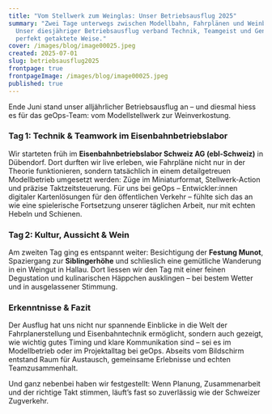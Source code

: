 ```yaml
---
title: "Vom Stellwerk zum Weinglas: Unser Betriebsausflug 2025"
summary: "Zwei Tage unterwegs zwischen Modellbahn, Fahrplänen und Weinbergen:
  Unser diesjähriger Betriebsausflug verband Technik, Teamgeist und Genuss auf
  perfekt getaktete Weise."
cover: /images/blog/image00025.jpeg
created: 2025-07-01
slug: betriebsausflug2025
frontpage: true
frontpageImage: /images/blog/image00025.jpeg
published: true
---
```

Ende Juni stand unser alljährlicher Betriebsausflug an – und diesmal hiess es für das geOps-Team: vom Modellstellwerk zur Weinverkostung.

### Tag 1: Technik & Teamwork im Eisenbahnbetriebslabor

Wir starteten früh im **Eisenbahnbetriebslabor Schweiz AG (ebl-Schweiz)** in Dübendorf. Dort durften wir live erleben, wie Fahrpläne nicht nur in der Theorie funktionieren, sondern tatsächlich in einem detailgetreuen Modellbetrieb umgesetzt werden: Züge im Miniaturformat, Stellwerk-Action und präzise Taktzeitsteuerung. Für uns bei geOps – Entwickler:innen digitaler Kartenlösungen für den öffentlichen Verkehr – fühlte sich das an wie eine spielerische Fortsetzung unserer täglichen Arbeit, nur mit echten Hebeln und Schienen. 

### Tag 2: Kultur, Aussicht & Wein

Am zweiten Tag ging es entspannt weiter: Besichtigung der **Festung Munot**, Spaziergang zur **Siblingerhöhe** und schlieslich eine gemütliche Wanderung in ein Weingut in Hallau. Dort liessen wir den Tag mit einer feinen Degustation und kulinarischen Häppchen ausklingen – bei bestem Wetter und in ausgelassener Stimmung.

### Erkenntnisse & Fazit

Der Ausflug hat uns nicht nur spannende Einblicke in die Welt der Fahrplanerstellung und Eisenbahntechnik ermöglicht, sondern auch gezeigt, wie wichtig gutes Timing und klare Kommunikation sind – sei es im Modellbetrieb oder im Projektalltag bei geOps. Abseits vom Bildschirm entstand Raum für Austausch, gemeinsame Erlebnisse und echten Teamzusammenhalt.

Und ganz nebenbei haben wir festgestellt: Wenn Planung, Zusammenarbeit und der richtige Takt stimmen, läuft’s  fast so zuverlässig wie der Schweizer Zugverkehr.
